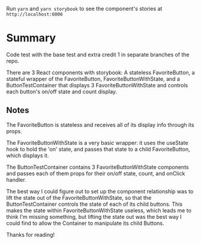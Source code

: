 Run `yarn` and `yarn storybook` to see the component's stories at `http://localhost:6006`

# Summary #
Code test with the base test and extra credit 1 in separate branches of the repo.

There are 3 React components with storybook: A stateless FavoriteButton, a stateful wrapper of the FavoriteButton, FavoriteButtonWithState, and a ButtonTestContainer that displays 3 FavoriteButtonWithState and controls each button's on/off state and count display.

## Notes ##
The FavoriteButton is stateless and receives all of its display info through its props.

The FavoriteButtonWithState is a very basic wrapper: it uses the useState hook to hold the 'on' state, and passes that state to a child FavoriteButton, which displays it.

The ButtonTestContainer contains 3 FavoriteButtonWithState components and passes each of them props for their on/off state, count, and onClick handler.  

The best way I could figure out to set up the component relationship was to lift the state out of the FavoriteButtonWithState, so that the ButtonTestContainer controls the state of each of its child buttons.  This makes the state within FavoriteButtonWithState useless, which leads me to think I'm missing something, but lifting the state out was the best way I could find to allow the Container to manipulate its child Buttons.

Thanks for reading!

